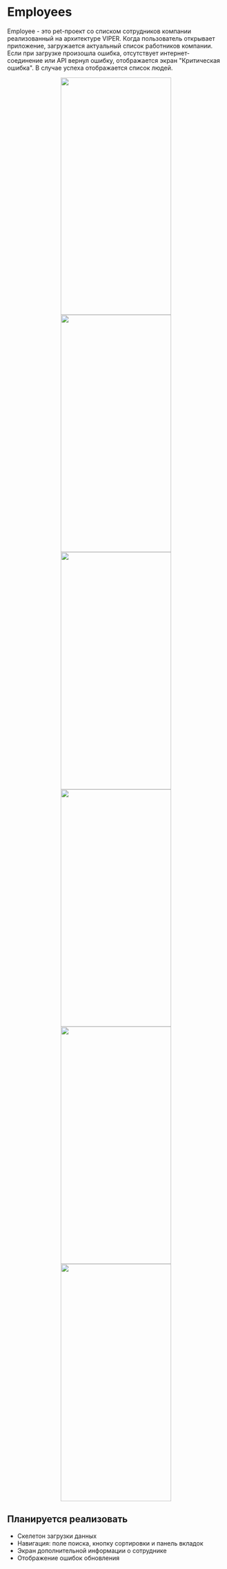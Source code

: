 # Employees
Employee - это pet-проект со списком сотрудников компании реализованный на архитектуре VIPER. 
Когда пользователь открывает приложение, загружается актуальный список работников компании. 
Если при загрузке произошла ошибка, отсутствует интернет-соединение или API вернул ошибку, отображается экран "Критическая ошибка". 
В случае успеха отображается список людей.
<p align="center">
 <img src="https://user-images.githubusercontent.com/61318296/190954884-12ba6ab9-43a1-421a-837f-98e40e238c4e.png" width="256" height="550">
 <img src="https://user-images.githubusercontent.com/61318296/191042767-591afd7b-9ccd-4902-935d-4f622b310066.png" width="256" height="550">
 <img src="https://user-images.githubusercontent.com/61318296/190954913-7b43b3ff-b8ac-4869-9fe1-c76a0d901192.png" width="256" height="550">
 <img src="https://user-images.githubusercontent.com/61318296/190954924-10ed2de8-f7d5-4e7c-bf07-2ad95dda2e01.png" width="256" height="550">
 <img src="https://user-images.githubusercontent.com/61318296/190954929-aae925cd-e672-4269-9f1d-aa34555be638.png" width="256" height="550">
 <img src="https://user-images.githubusercontent.com/61318296/190955360-43684e1a-8270-482d-9c5a-657efd82938c.png" width="256" height="550">
</p>

## Планируется реализовать
* Скелетон загрузки данных
* Навигация: поле поиска, кнопку сортировки и панель вкладок
* Экран дополнительной информации о сотруднике
* Отображение ошибок обновления
